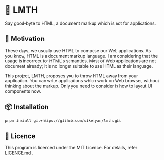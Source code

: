 # 👋 LMTH
Say good-byte to HTML, a document markup which is not for applications.

## 🚀 Motivation
These days, we usually use HTML to compose our Web applications.
As you know, HTML is a document markup language.
I am considering that the usage is incorrect for HTML's semantics.
Most of Web applications are not document already; it is no longer suitable to use HTML as their language.

This project, LMTH, proposes you to throw HTML away from your application.
You can write applications which work on Web browser, without thinking about the markup.
Only you need to consider is how to layout UI components now.

## 📦 Installation
```sh
pnpm install git+https://github.com/siketyan/lmth.git
```

## 📄 Licence
This program is licenced under the MIT Licence.
For details, refer [LICENCE.md](LICENCE.md) .
